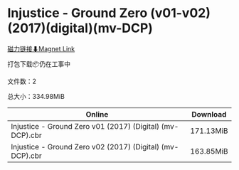 # Injustice - Ground Zero (v01-v02)(2017)(digital)(mv-DCP)

[磁力链接⬇Magnet Link](magnet:?xt=urn:btih:6d5daf5f5c2184d2d47b20e8e5ff9fbd56503760&dn=Injustice%20-%20Ground%20Zero%20%28v01-v02%29%282017%29%28digital%29%28mv-DCP%29)

打包下载📦仍在工事中

文件数：2

总大小：334.98MiB

Online | Download
--- | ---
Injustice - Ground Zero v01 (2017) (Digital) (mv-DCP).cbr | 171.13MiB
Injustice - Ground Zero v02 (2017) (Digital) (mv-DCP).cbr | 163.85MiB